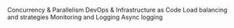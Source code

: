 Concurrency & Parallelism
DevOps & Infrastructure as Code
Load balancing and strategies
Monitoring and Logging
Async logging